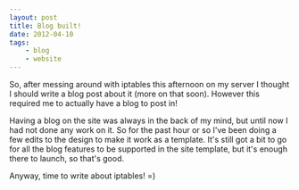 ```yaml
---
layout: post
title: Blog built!
date: 2012-04-10
tags:
    - blog
    - website
---
```

So, after messing around with iptables this afternoon on my server I thought I should write a blog post about it (more on that soon). However this required me to actually have a blog to post in!

Having a blog on the site was always in the back of my mind, but until now I had not done any work on it. So for the past hour or so I've been doing a few edits to the design to make it work as a template. It's still got a bit to go for all the blog features to be supported in the site template, but it's enough there to launch, so that's good.

Anyway, time to write about iptables! =)
